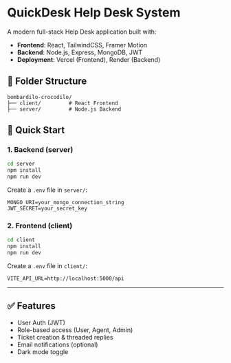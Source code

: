 # QuickDesk Help Desk System

A modern full-stack Help Desk application built with:

- **Frontend**: React, TailwindCSS, Framer Motion
- **Backend**: Node.js, Express, MongoDB, JWT
- **Deployment**: Vercel (Frontend), Render (Backend)

## 📁 Folder Structure

```
bombardilo-crocodilo/
├── client/         # React Frontend
├── server/         # Node.js Backend
```

## 🚀 Quick Start

### 1. Backend (server)

```bash
cd server
npm install
npm run dev
```

Create a `.env` file in `server/`:

```
MONGO_URI=your_mongo_connection_string
JWT_SECRET=your_secret_key
```

### 2. Frontend (client)

```bash
cd client
npm install
npm run dev
```

Create a `.env` file in `client/`:

```
VITE_API_URL=http://localhost:5000/api
```

---

## ✅ Features

- User Auth (JWT)
- Role-based access (User, Agent, Admin)
- Ticket creation & threaded replies
- Email notifications (optional)
- Dark mode toggle
